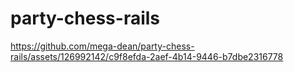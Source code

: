 # party-chess-rails

https://github.com/mega-dean/party-chess-rails/assets/126992142/c9f8efda-2aef-4b14-9446-b7dbe2316778
